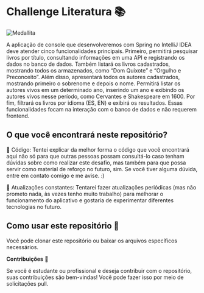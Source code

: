 # Challenge Literatura 📚

![Medallita]()

A aplicação de console que desenvolveremos com Spring no IntelliJ IDEA deve atender cinco funcionalidades principais. Primeiro, permitirá pesquisar livros por título, consultando informações em uma API e registrando os dados no banco de dados. Também listará os livros cadastrados, mostrando todos os armazenados, como “Dom Quixote” e “Orgulho e Preconceito”. Além disso, apresentará todos os autores cadastrados, mostrando primeiro o sobrenome e depois o nome. Permitirá listar os autores vivos em um determinado ano, inserindo um ano e exibindo os autores vivos nesse período, como Cervantes e Shakespeare em 1600. Por fim, filtrará os livros por idioma (ES, EN) e exibirá os resultados. Essas funcionalidades focam na interação com o banco de dados e não requerem frontend.


## O que você encontrará neste repositório?

📓 Código: Tentei explicar da melhor forma o código que você encontrará aqui não só para que outras pessoas possam consultá-lo caso tenham dúvidas sobre como realizar este desafio, mas também para que possa servir como material de reforço no futuro, sim. Se você tiver alguma dúvida, entre em contato comigo e me avise. :)


🔄 Atualizações constantes:
Tentarei fazer atualizações periódicas (mas não prometo nada, às vezes tenho muito trabalho) para melhorar o funcionamento do aplicativo e gostaria de experimentar diferentes tecnologias no futuro.

## Como usar este repositório 🤔
Você pode clonar este repositório ou baixar os arquivos específicos necessários.

**Contribuições** 🤝

Se você é estudante ou profissional e deseja contribuir com o repositório, suas contribuições são bem-vindas! Você pode fazer isso por meio de solicitações pull.